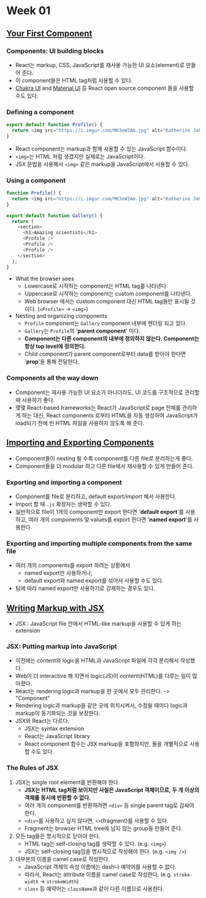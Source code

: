 # Week 01

## [Your First Component](https://react.dev/learn/your-first-component)

### Components: UI building blocks

- React는 markup, CSS, JavaScript를 재사용 가능한 UI 요소(element)로 만들어 준다.
- 이 component들은 HTML tag처럼 사용할 수 있다.
- [Chakra UI](https://chakra-ui.com/) and [Material UI](https://material-ui.com/) 등 React open source component 들을 사용할 수도 있다.

### Defining a component

```javascript
export default function Profile() {
  return <img src="https://i.imgur.com/MK3eW3Am.jpg" alt="Katherine Johnson" />;
}
```

- React component는 markup과 함께 사용할 수 있는 JavaScript 함수이다.
- `<img>`는 HTML 처럼 생겼지만 실제로는 JavaScript이다.
- JSX 문법을 사용해서 `<img>` 같은 markup을 JavaScript에서 사용할 수 있다.

### Using a component

```javascript
function Profile() {
  return <img src="https://i.imgur.com/MK3eW3Am.jpg" alt="Katherine Johnson" />;
}

export default function Gallery() {
  return (
    <section>
      <h1>Amazing scientists</h1>
      <Profile />
      <Profile />
      <Profile />
    </section>
  );
}
```

- What the browser sees
  - Lowercase로 시작하는 component는 HTML tag를 나타낸다.
  - Uppercase로 시작하는 component는 custom component를 나타낸다.
  - Web browser 에서는 custom component 대신 HTML tag들만 표시될 것이다. (`<Profile>` -> `<img>`)
- Nesting and organizing components
  - `Profile` component는 `Gallery` component 내부에 렌더링 되고 있다.
  - `Gallery`는 `Profile`의 '**parent component**' 이다.
  - **Component는 다른 component의 내부에 정의하지 않는다. Component는 항상 top level에 정의한다.**
  - Child component가 parent component로부터 data를 받아야 한다면 '**prop**'을 통해 전달한다.

### Components all the way down

- Component는 재사용 가능한 UI 요소가 아니더라도, UI 코드를 구조적으로 관리할 때 사용하기 좋다.
- 몇몇 React-based frameworks는 React가 JavaScript로 page 전체를 관리하게 하는 대신, React components 로부터 HTML을 자동 생성하여 JavaScript가 load되기 전에 빈 HTML 파일을 사용하지 않도록 해 준다.

## [Importing and Exporting Components](https://react.dev/learn/importing-and-exporting-components)

- Component들이 nesting 될 수록 component를 다른 file로 분리하는게 좋다.
- Component들을 더 modular 하고 다른 file에서 재사용할 수 있게 만들어 준다.

### Exporting and importing a component

- Component를 file로 분리하고, default export/import 해서 사용한다.
- Import 할 때 `.js` 확장자는 생략할 수 있다.
- 일반적으로 file이 1개의 component만 export 한다면 '**default export**'를 사용하고, 여러 개의 components 및 values를 export 한다면 '**named export**'를 사용한다.

### Exporting and importing multiple components from the same file

- 여러 개의 components를 export 하려는 상황에서
  - named export만 사용하거나,
  - default export와 named export를 섞어서 사용할 수도 있다.
- 팀에 따라 named export만 사용하기로 강제하는 경우도 있다.

## [Writing Markup with JSX](https://react.dev/learn/writing-markup-with-jsx)

- JSX : JavaScript file 안에서 HTML-like markup을 사용할 수 있게 하는 extension

### JSX: Putting markup into JavaScript

- 이전에는 content와 logic을 HTML과 JavaScript 파일에 각각 분리해서 작성했다.
- Web이 더 interactive 해 지면서 logic(JS)이 content(HTML)를 다루는 일이 많아졌다.
- React는 rendering logic과 markup을 한 곳에서 모두 관리한다. -> "Component"
- Rendering logic과 markup을 같은 곳에 위치시켜서, 수정될 때마다 logic과 markup이 동기화되는 것을 보장한다.
- JSX와 React는 다르다.
  - JSX는 syntax extension
  - React는 JavaScript library
  - React component 함수는 JSX markup을 포함하지만, 둘을 개별적으로 사용할 수도 있다.

### The Rules of JSX

1. JSX는 single root element를 반환해야 한다.
   - **JSX는 HTML tag처럼 보이지만 사실은 JavaScript 객체이므로, 두 개 이상의 객체를 동시에 반환할 수 없다.**
   - 여러 개의 component를 반환하려면 `<div>` 등 single parent tag로 감싸야 한다.
   - `<div>`를 사용하고 싶지 않다면, `<>`(fragment)를 사용할 수 있다.
   - Fragment는 browser HTML tree에 남지 않는 group을 만들어 준다.
2. 모든 tag들은 명시적으로 닫아야 한다.
   - HTML tag는 self-closing tag를 생략할 수 있다. (e.g. `<img>`)
   - JSX는 self-closing tag임을 명시적으로 작성해야 한다. (e.g. `<img />`)
3. 대부분의 이름을 camel case로 작성한다.
   - JavaScript 객체의 속성 이름에는 dash나 예약어를 사용할 수 없다.
   - 따라서, React는 attribute 이름을 camel case로 작성한다. (e.g. `stroke-width` -> `strokeWidth`)
   - `class` 등 예약어는 `className`과 같이 다른 이름으로 사용한다.
